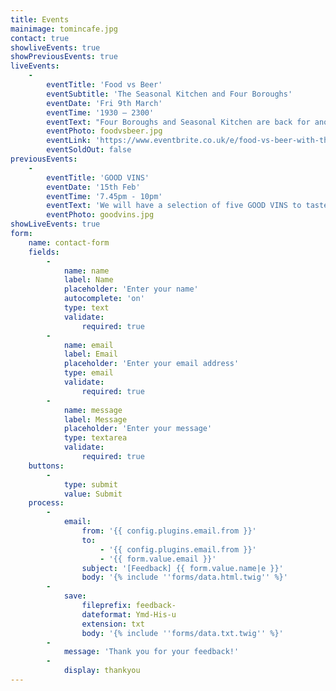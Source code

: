 ```yaml
---
title: Events
mainimage: tomincafe.jpg
contact: true
showliveEvents: true
showPreviousEvents: true
liveEvents:
    -
        eventTitle: 'Food vs Beer'
        eventSubtitle: 'The Seasonal Kitchen and Four Boroughs'
        eventDate: 'Fri 9th March'
        eventTime: '1930 – 2300'
        eventText: "Four Boroughs and Seasonal Kitchen are back for another round of 'food vs beer'. This will be an incredible evening of beer and food matching. You will have four plant-based courses and four beers. Carefully matched after in depth testing (I know we have a difficult job!). \r\n\r\nBoth teams from Four Borough’s and Seasonal Kitchen will be on hand to talk you through the beer & food pairings."
        eventPhoto: foodvsbeer.jpg
        eventLink: 'https://www.eventbrite.co.uk/e/food-vs-beer-with-the-seasonal-kitchen-and-four-boroughs-tickets-42421080594'
        eventSoldOut: false
previousEvents:
    -
        eventTitle: 'GOOD VINS'
        eventDate: '15th Feb'
        eventTime: '7.45pm - 10pm'
        eventText: 'We will have a selection of five GOOD VINS to taste curated by the guys behind 161 Kirkdale and Under the Bonnet Wines...this means they will be wines that have had minimal technological and chemical intervention, rather they are made in the same way as everything else in Four Boroughs...by master crafts people relying on the investment of time, effort and experience.'
        eventPhoto: goodvins.jpg
showLiveEvents: true
form:
    name: contact-form
    fields:
        -
            name: name
            label: Name
            placeholder: 'Enter your name'
            autocomplete: 'on'
            type: text
            validate:
                required: true
        -
            name: email
            label: Email
            placeholder: 'Enter your email address'
            type: email
            validate:
                required: true
        -
            name: message
            label: Message
            placeholder: 'Enter your message'
            type: textarea
            validate:
                required: true
    buttons:
        -
            type: submit
            value: Submit
    process:
        -
            email:
                from: '{{ config.plugins.email.from }}'
                to:
                    - '{{ config.plugins.email.from }}'
                    - '{{ form.value.email }}'
                subject: '[Feedback] {{ form.value.name|e }}'
                body: '{% include ''forms/data.html.twig'' %}'
        -
            save:
                fileprefix: feedback-
                dateformat: Ymd-His-u
                extension: txt
                body: '{% include ''forms/data.txt.twig'' %}'
        -
            message: 'Thank you for your feedback!'
        -
            display: thankyou
---
```


